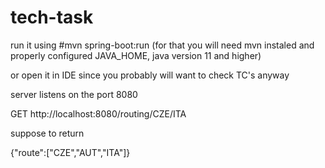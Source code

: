 # tech-task
run it using 
#mvn spring-boot:run
(for that you will need mvn instaled and properly configured JAVA_HOME, java version 11 and higher)

or open it in IDE since you probably will want to check TC's anyway

server listens on the port 8080

GET http://localhost:8080/routing/CZE/ITA

suppose to return 

{"route":["CZE","AUT","ITA"]}
